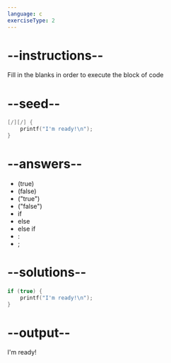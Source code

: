 ```yaml
---
language: c
exerciseType: 2
---
```


# --instructions--

Fill in the blanks in order to execute the block of code

# --seed--

```c
[/][/] {
    printf("I'm ready!\n");
}
```

# --answers--

- (true)
- (false)
- ("true")
- ("false")
- if 
- else 
- else if 
- :
- ;

# --solutions--

```c
if (true) {
    printf("I'm ready!\n");
}
```

# --output--

I'm ready!
